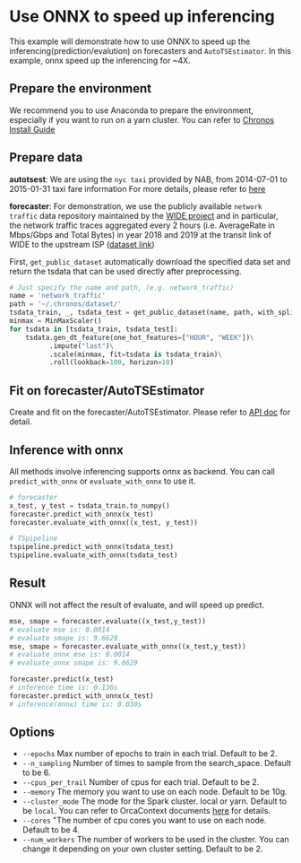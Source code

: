 # Use ONNX to speed up inferencing
This example will demonstrate how to use ONNX to speed up the inferencing(prediction/evalution) on forecasters and `AutoTSEstimator`. 
In this example, onnx speed up the inferencing for ~4X.

## Prepare the environment
We recommend you to use Anaconda to prepare the environment, especially if you want to run on a yarn cluster.
You can refer to [Chronos Install Guide](https://bigdl.readthedocs.io/en/latest/doc/Chronos/Overview/install.html)

## Prepare data
**autotsest**: We are using the `nyc taxi` provided by NAB, from 2014-07-01 to 2015-01-31 taxi fare information For more details, please refer to [here](https://raw.githubusercontent.com/numenta/NAB/v1.0/data/realKnownCause/nyc_taxi.csv)

**forecaster**: For demonstration, we use the publicly available `network traffic` data repository maintained by the [WIDE project](http://mawi.wide.ad.jp/mawi/) and in particular, the network traffic traces aggregated every 2 hours (i.e. AverageRate in Mbps/Gbps and Total Bytes) in year 2018 and 2019 at the transit link of WIDE to the upstream ISP ([dataset link](http://mawi.wide.ad.jp/~agurim/dataset/))

First, `get_public_dataset` automatically download the specified data set and return the tsdata that can be used directly after preprocessing.
```python
# Just specify the name and path, (e.g. network_traffic)
name = 'network_traffic'
path = '~/.chronos/dataset/'
tsdata_train, _, tsdata_test = get_public_dataset(name, path, with_split=True, test_ratio=0.1)
minmax = MinMaxScaler()
for tsdata in [tsdata_train, tsdata_test]:
    tsdata.gen_dt_feature(one_hot_features=["HOUR", "WEEK"])\
          .impute("last")\
          .scale(minmax, fit=tsdata is tsdata_train)\
          .roll(lookback=100, horizon=10)
```

## Fit on forecaster/AutoTSEstimator
Create and fit on the forecaster/AutoTSEstimator. Please refer to [API doc](https://bigdl.readthedocs.io/en/latest/doc/PythonAPI/Chronos/index.html) for detail.

## Inference with onnx
All methods involve inferencing supports onnx as backend. You can call `predict_with_onnx` or `evaluate_with_onnx` to use it.
```python
# forecaster
x_test, y_test = tsdata_train.to_numpy()
forecaster.predict_with_onnx(x_test)
forecaster.evaluate_with_onnx((x_test, y_test))

# TSpipeline
tspipeline.predict_with_onnx(tsdata_test)
tspipeline.evaluate_with_onnx(tsdata_test)
```

## Result
ONNX will not affect the result of evaluate, and will speed up predict.
```python
mse, smape = forecaster.evaluate((x_test,y_test))
# evaluate mse is: 0.0014
# evaluate smape is: 9.6629
mse, smape = forecaster.evaluate_with_onnx((x_test,y_test))
# evaluate_onnx mse is: 0.0014
# evaluate_onnx smape is: 9.6629

forecaster.predict(x_test)
# inference time is: 0.136s
forecaster.predict_with_onnx(x_test)
# inference(onnx) time is: 0.030s 
```

## Options
* `--epochs` Max number of epochs to train in each trial. Default to be 2.
* `--n_sampling` Number of times to sample from the search_space. Default to be 6.
* `--cpus_per_trail` Number of cpus for each trial. Default to be 2.
* `--memory` The memory you want to use on each node. Default to be 10g.
* `--cluster_mode` The mode for the Spark cluster. local or yarn. Default to be `local`. You can refer to OrcaContext documents [here](https://bigdl.readthedocs.io/en/latest/doc/Orca/Overview/orca-context.html) for details.
* `--cores` "The number of cpu cores you want to use on each node. Default to be 4.
* `--num_workers` The number of workers to be used in the cluster. You can change it depending on your own cluster setting. Default to be 2.
